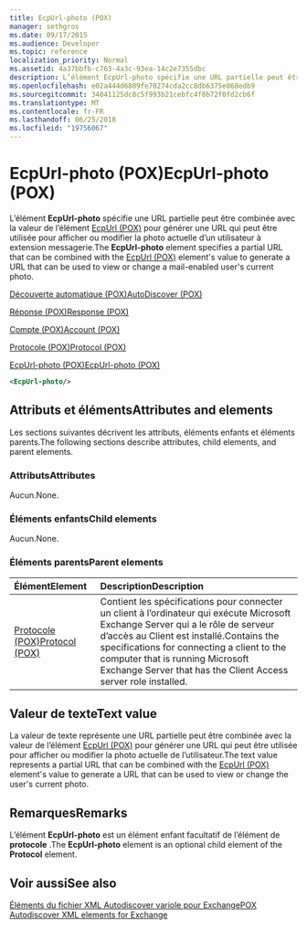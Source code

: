 ```yaml
---
title: EcpUrl-photo (POX)
manager: sethgros
ms.date: 09/17/2015
ms.audience: Developer
ms.topic: reference
localization_priority: Normal
ms.assetid: 4a37bbfb-c763-4a3c-93ea-14c2e7355dbc
description: L’élément EcpUrl-photo spécifie une URL partielle peut être combinée avec la valeur de l’élément EcpUrl (POX) pour générer une URL qui peut être utilisée pour afficher ou modifier la photo actuelle d’un utilisateur à extension messagerie.
ms.openlocfilehash: e02a444d6809fe70274cda2cc8db6375e868edb9
ms.sourcegitcommit: 34041125dc8c5f993b21cebfc4f8b72f0fd2cb6f
ms.translationtype: MT
ms.contentlocale: fr-FR
ms.lasthandoff: 06/25/2018
ms.locfileid: "19756067"
---
```

# <a name="ecpurl-photo-pox"></a><span data-ttu-id="60ec6-103">EcpUrl-photo (POX)</span><span class="sxs-lookup"><span data-stu-id="60ec6-103">EcpUrl-photo (POX)</span></span>

<span data-ttu-id="60ec6-104">L’élément **EcpUrl-photo** spécifie une URL partielle peut être combinée avec la valeur de l’élément [EcpUrl (POX)](ecpurl-pox.md) pour générer une URL qui peut être utilisée pour afficher ou modifier la photo actuelle d’un utilisateur à extension messagerie.</span><span class="sxs-lookup"><span data-stu-id="60ec6-104">The **EcpUrl-photo** element specifies a partial URL that can be combined with the [EcpUrl (POX)](ecpurl-pox.md) element's value to generate a URL that can be used to view or change a mail-enabled user's current photo.</span></span> 
  
[<span data-ttu-id="60ec6-105">Découverte automatique (POX)</span><span class="sxs-lookup"><span data-stu-id="60ec6-105">AutoDiscover (POX)</span></span>](autodiscover-pox.md)
  
[<span data-ttu-id="60ec6-106">Réponse (POX)</span><span class="sxs-lookup"><span data-stu-id="60ec6-106">Response (POX)</span></span>](response-pox.md)
  
[<span data-ttu-id="60ec6-107">Compte (POX)</span><span class="sxs-lookup"><span data-stu-id="60ec6-107">Account (POX)</span></span>](account-pox.md)
  
[<span data-ttu-id="60ec6-108">Protocole (POX)</span><span class="sxs-lookup"><span data-stu-id="60ec6-108">Protocol (POX)</span></span>](protocol-pox.md)
  
[<span data-ttu-id="60ec6-109">EcpUrl-photo (POX)</span><span class="sxs-lookup"><span data-stu-id="60ec6-109">EcpUrl-photo (POX)</span></span>](ecpurl-photo-pox.md)
  
```XML
<EcpUrl-photo/>
```

## <a name="attributes-and-elements"></a><span data-ttu-id="60ec6-110">Attributs et éléments</span><span class="sxs-lookup"><span data-stu-id="60ec6-110">Attributes and elements</span></span>

<span data-ttu-id="60ec6-111">Les sections suivantes décrivent les attributs, éléments enfants et éléments parents.</span><span class="sxs-lookup"><span data-stu-id="60ec6-111">The following sections describe attributes, child elements, and parent elements.</span></span>
  
### <a name="attributes"></a><span data-ttu-id="60ec6-112">Attributs</span><span class="sxs-lookup"><span data-stu-id="60ec6-112">Attributes</span></span>

<span data-ttu-id="60ec6-113">Aucun.</span><span class="sxs-lookup"><span data-stu-id="60ec6-113">None.</span></span>
  
### <a name="child-elements"></a><span data-ttu-id="60ec6-114">Éléments enfants</span><span class="sxs-lookup"><span data-stu-id="60ec6-114">Child elements</span></span>

<span data-ttu-id="60ec6-115">Aucun.</span><span class="sxs-lookup"><span data-stu-id="60ec6-115">None.</span></span>
  
### <a name="parent-elements"></a><span data-ttu-id="60ec6-116">Éléments parents</span><span class="sxs-lookup"><span data-stu-id="60ec6-116">Parent elements</span></span>

|<span data-ttu-id="60ec6-117">**Élément**</span><span class="sxs-lookup"><span data-stu-id="60ec6-117">**Element**</span></span>|<span data-ttu-id="60ec6-118">**Description**</span><span class="sxs-lookup"><span data-stu-id="60ec6-118">**Description**</span></span>|
|:-----|:-----|
|[<span data-ttu-id="60ec6-119">Protocole (POX)</span><span class="sxs-lookup"><span data-stu-id="60ec6-119">Protocol (POX)</span></span>](protocol-pox.md) <br/> |<span data-ttu-id="60ec6-120">Contient les spécifications pour connecter un client à l’ordinateur qui exécute Microsoft Exchange Server qui a le rôle de serveur d’accès au Client est installé.</span><span class="sxs-lookup"><span data-stu-id="60ec6-120">Contains the specifications for connecting a client to the computer that is running Microsoft Exchange Server that has the Client Access server role installed.</span></span>  <br/> |
   
## <a name="text-value"></a><span data-ttu-id="60ec6-121">Valeur de texte</span><span class="sxs-lookup"><span data-stu-id="60ec6-121">Text value</span></span>

<span data-ttu-id="60ec6-122">La valeur de texte représente une URL partielle peut être combinée avec la valeur de l’élément [EcpUrl (POX)](ecpurl-pox.md) pour générer une URL qui peut être utilisée pour afficher ou modifier la photo actuelle de l’utilisateur.</span><span class="sxs-lookup"><span data-stu-id="60ec6-122">The text value represents a partial URL that can be combined with the [EcpUrl (POX)](ecpurl-pox.md) element's value to generate a URL that can be used to view or change the user's current photo.</span></span> 
  
## <a name="remarks"></a><span data-ttu-id="60ec6-123">Remarques</span><span class="sxs-lookup"><span data-stu-id="60ec6-123">Remarks</span></span>

<span data-ttu-id="60ec6-124">L’élément **EcpUrl-photo** est un élément enfant facultatif de l’élément de **protocole** .</span><span class="sxs-lookup"><span data-stu-id="60ec6-124">The **EcpUrl-photo** element is an optional child element of the **Protocol** element.</span></span> 
  
## <a name="see-also"></a><span data-ttu-id="60ec6-125">Voir aussi</span><span class="sxs-lookup"><span data-stu-id="60ec6-125">See also</span></span>



[<span data-ttu-id="60ec6-126">Éléments du fichier XML Autodiscover variole pour Exchange</span><span class="sxs-lookup"><span data-stu-id="60ec6-126">POX Autodiscover XML elements for Exchange</span></span>](pox-autodiscover-xml-elements-for-exchange.md)

